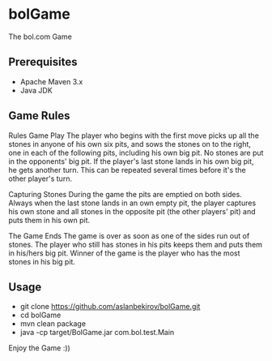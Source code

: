 # bolGame
The bol.com Game

## Prerequisites

- Apache Maven 3.x
- Java JDK

## Game Rules

Rules
Game Play
The player who begins with the first move picks up all the stones in anyone of his own six pits, and sows the stones on to the right, one in each of the following pits, including his own big pit. No stones are put in the opponents' big pit. If the player's last stone lands in his own big pit, he gets another turn. This can be repeated several times before it's the other player's turn.

Capturing Stones
During the game the pits are emptied on both sides. Always when the last stone lands in an own empty pit, the player captures his own stone and all stones in the opposite pit (the other players' pit) and puts them in his own pit.


The Game Ends
The game is over as soon as one of the sides run out of stones. The player who still has stones in his pits keeps them and puts them in his/hers big pit. Winner of the game is the player who has the most stones in his big pit.

## Usage

- git clone https://github.com/aslanbekirov/bolGame.git
- cd  bolGame 
- mvn clean package 
- java -cp target/BolGame.jar com.bol.test.Main 

Enjoy the Game :))
